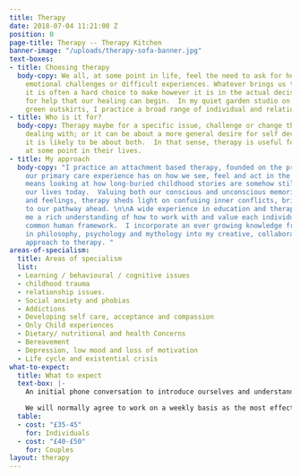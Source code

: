 ```yaml
---
title: Therapy
date: 2018-07-04 11:21:00 Z
position: 0
page-title: Therapy -- Therapy Kitchen
banner-image: "/uploads/therapy-sofa-banner.jpg"
text-boxes:
- title: Choosing therapy
  body-copy: We all, at some point in life, feel the need to ask for help with overwhelming
    emotional challenges or difficult experiences. Whatever brings us to therapy,
    it is often a hard choice to make however it is in the actual decision to ask
    for help that our healing can begin.  In my quiet garden studio on Brighton’s
    green outskirts, I practice a broad range of individual and relationship counselling.
- title: Who is it for?
  body-copy: Therapy maybe for a specific issue, challenge or change that you are
    dealing with; or it can be about a more general desire for self development; ultimately
    it is likely to be about both.  In that sense, therapy is useful for everyone
    at some point in their lives.
- title: My approach
  body-copy: "I practice an attachment based therapy, founded on the profound impact
    our primary care experience has on how we see, feel and act in the world.  This
    means looking at how long-buried childhood stories are somehow still echoing in
    our lives today.  Valuing both our conscious and unconscious memories, thoughts
    and feelings, therapy sheds light on confusing inner conflicts, bringing clarity
    to our pathway ahead. \n\nA wide experience in education and therapy has given
    me a rich understanding of how to work with and value each individual within our
    common human framework.  I incorporate an ever growing knowledge from my interests
    in philosophy, psychology and mythology into my creative, collaborative and holistic
    approach to therapy. "
areas-of-specialism:
  title: Areas of specialism
  list:
  - Learning / behavioural / cognitive issues
  - childhood trauma
  - relationship issues.
  - Social anxiety and phobias
  - Addictions
  - Developing self care, acceptance and compassion
  - Only Child experiences
  - Dietary/ nutritional and health Concerns
  - Bereavement
  - Depression, low mood and loss of motivation
  - Life cycle and existential crisis
what-to-expect:
  title: What to expect
  text-box: |-
    An initial phone conversation to introduce ourselves and understand how I can help.  I offer a half hour assessment, costing £15 to establish whether I am the right counsellor.

    We will normally agree to work on a weekly basis as the most effective schedule.  However each therapeutic relationship is unique and we will agree working patterns accordingly.
  table:
  - cost: "£35-45"
    for: Individuals
  - cost: "£40-£50"
    for: Couples
layout: therapy
---
```


